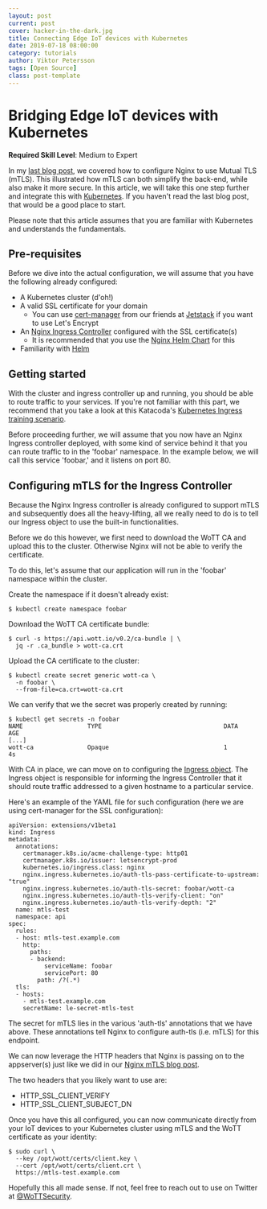 ```yaml
---
layout: post
current: post
cover: hacker-in-the-dark.jpg
title: Connecting Edge IoT devices with Kubernetes
date: 2019-07-18 08:00:00
category: tutorials
author: Viktor Petersson
tags: [Open Source]
class: post-template
---
```


# Bridging Edge IoT devices with Kubernetes

**Required Skill Level**: Medium to Expert

In my [last blog post]({{site.url}}/blog/tutorials/2019/07/15/mtls-with-nginx), we covered how to configure Nginx to use Mutual TLS (mTLS). This illustrated how mTLS can both simplify the back-end, while also make it more secure. In this article, we will take this one step further and integrate this with [Kubernetes](https://kubernetes.io/). If you haven't read the last blog post, that would be a good place to start.

Please note that this article assumes that you are familiar with Kubernetes and understands the fundamentals.

## Pre-requisites

Before we dive into the actual configuration, we will assume that you have the following already configured:

 * A Kubernetes cluster (d'oh!)
 * A valid SSL certificate for your domain
   * You can use [cert-manager](https://github.com/jetstack/cert-manager/) from our friends at [Jetstack](https://www.jetstack.io/) if you want to use Let's Encrypt
 * An [Nginx Ingress Controller](https://github.com/kubernetes/ingress-nginx) configured with the SSL certificate(s)
   * It is recommended that you use the [Nginx Helm Chart](https://github.com/helm/charts/tree/master/stable/nginx-ingress) for this
 * Familiarity with [Helm](https://helm.sh/)

## Getting started

With the cluster and ingress controller up and running, you should be able to route traffic to your services. If you're not familiar with this part, we recommend that you take a look at this Katacoda's [Kubernetes Ingress training scenario](https://www.katacoda.com/courses/kubernetes/create-kubernetes-ingress-routes).

Before proceeding further, we will assume that you now have an Nginx Ingress controller deployed, with some kind of service behind it that you can route traffic to in the 'foobar' namespace. In the example below, we will call this service 'foobar,' and it listens on port 80.

## Configuring mTLS for the Ingress Controller

Because the Nginx Ingress controller is already configured to support mTLS and subsequently does all the heavy-lifting, all we really need to do is to tell our Ingress object to use the built-in functionalities.

Before we do this however, we first need to download the WoTT CA and upload this to the cluster. Otherwise Nginx will not be able to verify the certificate.

To do this, let's assume that our application will run in the 'foobar' namespace within the cluster.


Create the namespace if it doesn't already exist:

```
$ kubectl create namespace foobar
```

Download the WoTT CA certificate bundle:
```
$ curl -s https://api.wott.io/v0.2/ca-bundle | \
  jq -r .ca_bundle > wott-ca.crt
```

Upload the CA certificate to the cluster:

```
$ kubectl create secret generic wott-ca \
  -n foobar \
  --from-file=ca.crt=wott-ca.crt
```

We can verify that we the secret was properly created by running:

```
$ kubectl get secrets -n foobar
NAME                  TYPE                                  DATA      AGE
[...]
wott-ca               Opaque                                1         4s
```

With CA in place, we can move on to configuring the [Ingress object](https://kubernetes.io/docs/concepts/services-networking/ingress/). The Ingress object is responsible for informing the Ingress Controller that it should route traffic addressed to a given hostname to a particular service.

Here's an example of the YAML file for such configuration (here we are using cert-manager for the SSL configuration):

```
apiVersion: extensions/v1beta1
kind: Ingress
metadata:
  annotations:
    certmanager.k8s.io/acme-challenge-type: http01
    certmanager.k8s.io/issuer: letsencrypt-prod
    kubernetes.io/ingress.class: nginx
    nginx.ingress.kubernetes.io/auth-tls-pass-certificate-to-upstream: "true"
    nginx.ingress.kubernetes.io/auth-tls-secret: foobar/wott-ca
    nginx.ingress.kubernetes.io/auth-tls-verify-client: "on"
    nginx.ingress.kubernetes.io/auth-tls-verify-depth: "2"
  name: mtls-test
  namespace: api
spec:
  rules:
  - host: mtls-test.example.com
    http:
      paths:
      - backend:
          serviceName: foobar
          servicePort: 80
        path: /?(.*)
  tls:
  - hosts:
    - mtls-test.example.com
    secretName: le-secret-mtls-test
```

The secret for mTLS lies in the various 'auth-tls' annotations that we have above. These annotations tell Nginx to configure auth-tls (i.e. mTLS) for this endpoint.

We can now leverage the HTTP headers that Nginx is passing on to the appserver(s) just like we did in our [Nginx mTLS blog post]({{site.url}}/blog/tutorials/2019/07/15/mtls-with-nginx).

The two headers that you likely want to use are:

 * HTTP_SSL_CLIENT_VERIFY
 * HTTP_SSL_CLIENT_SUBJECT_DN

Once you have this all configured, you can now communicate directly from your IoT devices to your Kubernetes cluster using mTLS and the WoTT certificate as your identity:

```
$ sudo curl \
  --key /opt/wott/certs/client.key \
  --cert /opt/wott/certs/client.crt \
  https://mtls-test.example.com
```

Hopefully this all made sense. If not, feel free to reach out to use on Twitter at [@WoTTSecurity](https://twitter.com/wottsecurity).
